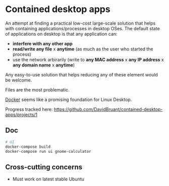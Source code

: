 # Contained desktop apps

An attempt at finding a practical low-cost large-scale solution that helps with containing applications/processes in desktop OSes.
The default state of applications on desktop is that any application can: 
- **interfere with any other app**
- **read/write any file** x **anytime** (as much as the user who started the process)
- use the network arbirarily (write to **any MAC address** x **any IP address** x **any domain name** x **anytime**)

Any easy-to-use solution that helps reducing any of these element would be welcome.

Files are the most problematic.

[Docker](http://docker.io/) seems like a promising foundation for Linux Desktop.

Progress tracked here: https://github.com/DavidBruant/contained-desktop-apps/projects/1

## Doc

```sh
# UI
docker-compose build
docker-compose run ui gnome-calculator
```



## Cross-cutting concerns

- Must work on latest stable Ubuntu
